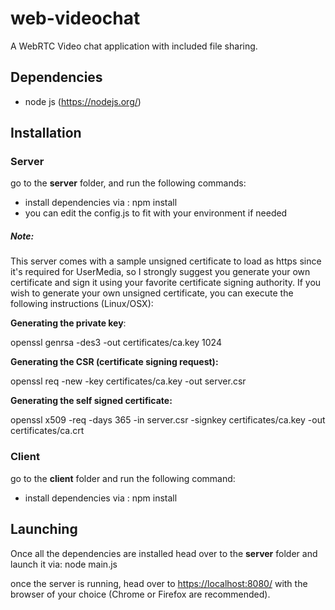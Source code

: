 # web-videochat
A WebRTC Video chat application with included file sharing.

## Dependencies
- node js (https://nodejs.org/)

## Installation

### Server

go to the **server** folder, and run the following commands:
- install dependencies via : npm install
- you can edit the config.js to fit with your environment if needed

##### Note:
This server comes with a sample unsigned certificate to load as https since it's required for UserMedia, so I strongly suggest you generate your own certificate and sign it using your favorite certificate signing authority.
If you wish to generate your own unsigned certificate, you can execute the following instructions (Linux/OSX):

**Generating the private key**:

openssl genrsa -des3 -out certificates/ca.key 1024

**Generating the CSR (certificate signing request):**

openssl req -new -key certificates/ca.key -out server.csr

**Generating the self signed certificate:**

openssl x509 -req -days 365 -in server.csr -signkey certificates/ca.key -out certificates/ca.crt


### Client

go to the **client** folder and run the following command:
- install dependencies via : npm install


## Launching

Once all the dependencies are installed head over to the **server** folder and launch it via: node main.js

once the server is running, head over to [https://localhost:8080/](https://localhost:8080/) with the browser of your choice (Chrome or Firefox are recommended).
